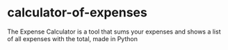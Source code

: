 # calculator-of-expenses
The Expense Calculator is a tool that sums your expenses and shows a list of all expenses with the total, made in Python
